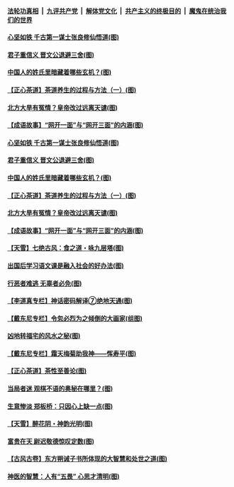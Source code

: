 ####  [法轮功真相](../../../../basic/blob/master/README.md?t=06170231) &nbsp;|&nbsp; [九评共产党](../../../../9ping.md/blob/master/README.md?t=06170231) &nbsp;|&nbsp; [解体党文化](../../../../jtdwh.md/blob/master/README.md?t=06170231)  &nbsp;|&nbsp; [共产主义的终极目的](../../../../gczydzjmd.md/blob/master/README.md?t=06170231) &nbsp;|&nbsp; [魔鬼在统治我们的世界](../../../../mgztzwmdsj.md/blob/master/README.md?t=06170231) 

#### [心坚如铁 千古第一谋士张良修仙悟道(图)](../pages/p7/936518.md?t=06170231) 

#### [君子重信义 晋文公退避三舍(图)](../pages/p7/936517.md?t=06170231) 

#### [中国人的姓氏里暗藏着哪些玄机？(图)](../pages/p7/936608.md?t=06170231) 

#### [【正心茶道】茶道养生的过程与方法（一）(图)](../pages/p7/936187.md?t=06170231) 

#### [北方大旱有冤情？皇帝改过远离天谴(图)](../pages/p7/936431.md?t=06170231) 

#### [【成语故事】“网开一面”与“网开三面”的内涵(图)](../pages/p7/936380.md?t=06170231) 

#### [心坚如铁 千古第一谋士张良修仙悟道(图)](../pages/p7/936518.md?t=06170231) 

#### [君子重信义 晋文公退避三舍(图)](../pages/p7/936517.md?t=06170231) 

#### [中国人的姓氏里暗藏着哪些玄机？(图)](../pages/p7/936608.md?t=06170231) 

#### [【正心茶道】茶道养生的过程与方法（一）(图)](../pages/p7/936187.md?t=06170231) 

#### [北方大旱有冤情？皇帝改过远离天谴(图)](../pages/p7/936431.md?t=06170231) 

#### [【成语故事】“网开一面”与“网开三面”的内涵(图)](../pages/p7/936380.md?t=06170231) 

#### [【天雪】七绝古风：食之道・咏九层塔(图)](../pages/p7/936203.md?t=06170231) 

#### [出国后学习语文课是融入社会的好办法(图)](../pages/p7/936295.md?t=06170231) 

#### [行恶者难逃 无辜者必免(图)](../pages/p7/936352.md?t=06170231) 

#### [【李道真专栏】神话密码解译⑦绝地天通(图)](../pages/p7/936293.md?t=06170231) 

#### [【戴东尼专栏】令忽必烈为之倾倒的大画家(组图)](../pages/p7/935659.md?t=06170231) 

#### [凶地转福宅的风水之秘(图)](../pages/p7/936294.md?t=06170231) 

#### [【戴东尼专栏】霜天梅菊助我神——恽寿平(图)](../pages/p7/933276.md?t=06170231) 

#### [【正心茶道】茶性至善论(图)](../pages/p7/936186.md?t=06170231) 

#### [当局者迷 观棋不语的奥秘在哪里？(图)](../pages/p7/935597.md?t=06170231) 

#### [生意惨淡 郑板桥：只因心上缺一点(图)](../pages/p7/936117.md?t=06170231) 

#### [【天雪】醉花阴・神韵光明(图)](../pages/p7/935997.md?t=06170231) 

#### [富贵在天 尉迟敬德惊叹定数(图)](../pages/p7/935684.md?t=06170231) 

#### [【古风古卷】东方朔诫子书所体现的大智慧和处世之道(图)](../pages/p7/936042.md?t=06170231) 

#### [神医的智慧：人有“五畏” 心思才清明(图)](../pages/p7/936001.md?t=06170231) 

